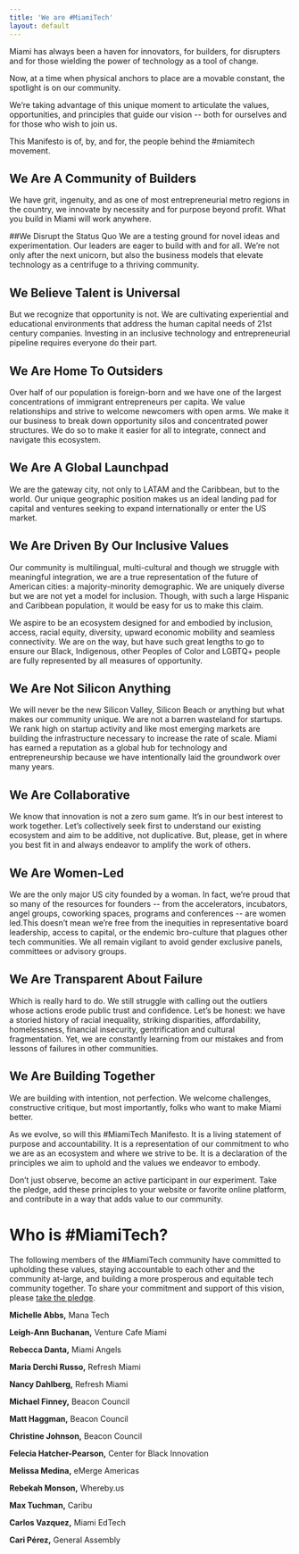 ```yaml
---
title: 'We are #MiamiTech'
layout: default 
---
```

Miami has always been a haven for innovators, for builders, for disrupters and for those wielding the power of technology as a tool of change.    

Now, at a time when physical anchors to place are a movable constant, the spotlight is on our community.  

We’re taking advantage of this unique moment to articulate the values, opportunities, and principles that guide our vision -- both for ourselves and for those who wish to join us.  

This Manifesto is of, by, and for, the people behind the #miamitech movement. 

## We Are <span class="highlight">A Community of Builders </span>
We have grit, ingenuity, and as one of most entrepreneurial metro regions in the country, we innovate by necessity and for purpose beyond profit.  What you build in Miami will work anywhere.

##We Disrupt the Status Quo
We are a testing ground for novel ideas and experimentation. Our leaders are eager to build with and for all.  We’re not only after the next unicorn, but also the business models that elevate technology as a centrifuge to a thriving community.  

## We Believe <span class="highlight">Talent is Universal</span>
But we recognize that opportunity is not.  We are cultivating experiential and educational environments that address the human capital needs of 21st century companies.  Investing in an inclusive technology and entrepreneurial pipeline requires everyone do their part.

## We Are <span class="highlight">Home To Outsiders</span> 
Over half of our population is foreign-born and we have one of the largest concentrations of immigrant entrepreneurs per capita. We value relationships and strive to welcome newcomers with open arms.  We make it our business to break down opportunity silos and concentrated power structures.  We do so to make it easier for all to integrate, connect and navigate this ecosystem. 

## We Are <span class="highlight">A Global Launchpad</span>
We are the gateway city, not only to LATAM and the Caribbean, but to the world.  Our unique geographic position makes us an ideal landing pad for capital and ventures seeking to expand internationally or enter the US market. 

## We Are <span class="highlight">Driven By Our Inclusive Values</span>
Our community is multilingual, multi-cultural and though we struggle with meaningful integration, we are a true representation of the future of American cities: a majority-minority demographic. We are uniquely diverse but we are not yet a model for inclusion. Though, with such a large Hispanic and Caribbean population, it would be easy for us to make this claim.  

We aspire to be an ecosystem designed for and embodied by inclusion, access, racial equity, diversity, upward economic mobility and seamless connectivity.  We are on the way, but have such great lengths to go to ensure our Black, Indigenous, other Peoples of Color and LGBTQ+ people are fully represented by all measures of opportunity.

## We Are <span class="highlight">Not Silicon Anything</span>
We will never be the new Silicon Valley, Silicon Beach or anything but what makes our community unique.  We are not a barren wasteland for startups.  We rank high on startup activity and like most emerging markets are building the infrastructure necessary to increase the rate of scale.  Miami has earned a reputation as a global hub for technology and entrepreneurship because we have intentionally laid the groundwork over many years.

## We Are <span class="highlight">Collaborative</span>
We know that innovation is not a zero sum game.  It’s in our best interest to work together. Let’s collectively seek first to understand our existing ecosystem and aim to be additive, not duplicative.   But, please, get in where you best fit in and always endeavor to amplify the work of others. 

## We Are <span class="highlight">Women-Led</span>
We are the only major US city founded by a woman.  In fact, we’re proud that so many of the resources for founders -- from the accelerators, incubators, angel groups, coworking spaces, programs and conferences -- are women led.This doesn’t mean we’re free from the inequities in representative board leadership, access to capital, or the endemic bro-culture that plagues other tech communities. We all remain vigilant to avoid gender exclusive panels, committees or advisory groups.
 
## We Are <span class="highlight">Transparent About Failure</span>
Which is really hard to do.  We still struggle with calling out the outliers whose actions erode public trust and confidence. Let’s be honest: we have a storied history of racial inequality, striking disparities, affordability, homelessness, financial insecurity, gentrification and cultural fragmentation.  Yet, we are constantly learning from our mistakes and from lessons of failures in other communities.

## We Are <span class="highlight">Building Together</span> 
We are building with intention, not perfection.  We welcome challenges, constructive critique, but most importantly, folks who want to make Miami better. 

As we evolve, so will this #MiamiTech Manifesto.  It is a living statement of purpose and accountability.  It is a representation of our commitment to who we are as an ecosystem and where we strive to be.  It is a declaration of the principles we aim to uphold and the values we endeavor to embody.  

Don’t just observe, become an active participant in our experiment.  Take the pledge, add these principles to your website or favorite online platform, and contribute in a way that adds value to our community.

# Who is #MiamiTech?
The following members of the #MiamiTech community have committed to upholding these values, staying accountable to each other and the community at-large, and building a more prosperous and equitable tech community together. To share your commitment and support of this vision, please [take the pledge](https://forms.gle/xdVAqt6joyorSYHX6).

**Michelle Abbs,** Mana Tech

**Leigh-Ann Buchanan,** Venture Cafe Miami

**Rebecca Danta,** Miami Angels

**Maria Derchi Russo,** Refresh Miami

**Nancy Dahlberg,** Refresh Miami

**Michael Finney,** Beacon Council

**Matt Haggman,** Beacon Council

**Christine Johnson,** Beacon Council 

**Felecia Hatcher-Pearson,** Center for Black Innovation 

**Melissa Medina,** eMerge Americas

**Rebekah Monson,** Whereby.us

**Max Tuchman,** Caribu

**Carlos Vazquez,** Miami EdTech

**Cari Pérez,** General Assembly 